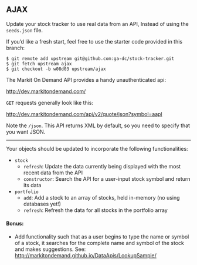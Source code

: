 ## AJAX

Update your stock tracker to use real data from an API, Instead of using the `seeds.json` file.

If you’d like a fresh start, feel free to use the starter code provided in this branch:

    $ git remote add upstream git@github.com:ga-dc/stock-tracker.git
    $ git fetch upstream ajax
    $ git checkout -b w08d03 upstream/ajax

The Markit On Demand API provides a handy unauthenticated api:

http://dev.markitondemand.com/

`GET` requests generally look like this:

http://dev.markitondemand.com/api/v2/quote/json?symbol=aapl

Note the `/json`. This API returns XML by default, so you need to specify that you want JSON.

---

Your objects should be updated to incorporate the following functionalities:

- `stock`
  - `refresh`: Update the data currently being displayed with the most recent data from the API
  - `constructor`: Search the API for a user-input stock symbol and return its data
- `portfolio`
  - `add`: Add a stock to an array of stocks, held in-memory (no using databases yet!)
  - `refresh`: Refresh the data for all stocks in the portfolio array

#### Bonus:

- Add functionality such that as a user begins to type the name or symbol of a stock, it searches for the complete name and symbol of the stock and makes suggestions. See: http://markitondemand.github.io/DataApis/LookupSample/
